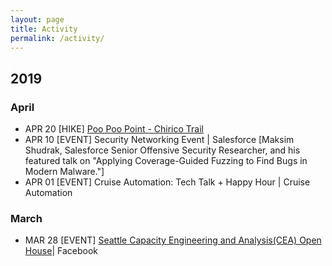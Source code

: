 ```yaml
---
layout: page
title: Activity
permalink: /activity/
---
```


## 2019

### April 
* APR 20 [HIKE] [Poo Poo Point - Chirico Trail](https://www.wta.org/go-hiking/hikes/poo-poo-point-chirico-trail)
* APR 10 [EVENT] Security Networking Event | Salesforce
  [Maksim Shudrak, Salesforce Senior Offensive Security Researcher, and his featured talk on "Applying Coverage-Guided Fuzzing to Find Bugs in Modern Malware."]
* APR 01 [EVENT] Cruise Automation: Tech Talk + Happy Hour | Cruise Automation

### March
* MAR 28 [EVENT] [Seattle Capacity Engineering and Analysis(CEA) Open House](https://facebookceaopenhouse.splashthat.com/?gz=e08932daf1faef23b4a1a11495777a33&pp=1&guest-access-hash=MzMyNzMxMnwyMTk0NjE1MDZ8MTU1MzcxMzIxMDs2OTMzYzYxNWUyMWJiOTkyMzllNjA1MjhhMWFmM2NmOTU5ZWMzZWFiNzJjZDU2ZDlhODU5OTJhZjg0ODFlM2Jl)| Facebook
